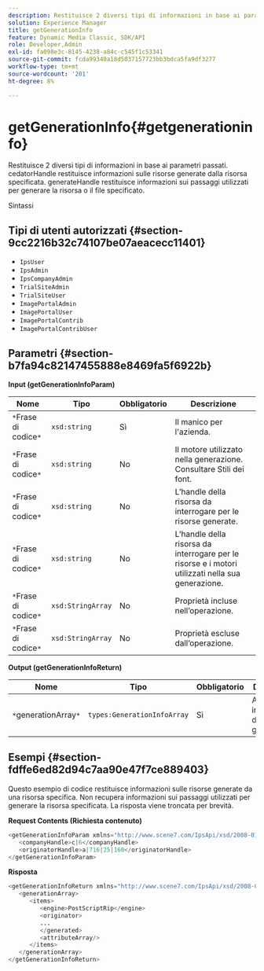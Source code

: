 ```yaml
---
description: Restituisce 2 diversi tipi di informazioni in base ai parametri passati. cedatorHandle restituisce informazioni sulle risorse generate dalla risorsa specificata. generateHandle restituisce informazioni sui passaggi utilizzati per generare la risorsa o il file specificato.
solution: Experience Manager
title: getGenerationInfo
feature: Dynamic Media Classic, SDK/API
role: Developer,Admin
exl-id: fa098e3c-8145-4238-a84c-c545f1c53341
source-git-commit: fcda99340a18d5037157723bb3bdca5fa9df3277
workflow-type: tm+mt
source-wordcount: '201'
ht-degree: 8%

---
```


# getGenerationInfo{#getgenerationinfo}

Restituisce 2 diversi tipi di informazioni in base ai parametri passati. cedatorHandle restituisce informazioni sulle risorse generate dalla risorsa specificata. generateHandle restituisce informazioni sui passaggi utilizzati per generare la risorsa o il file specificato.

Sintassi

## Tipi di utenti autorizzati {#section-9cc2216b32c74107be07aeacecc11401}

* `IpsUser`
* `IpsAdmin`
* `IpsCompanyAdmin`
* `TrialSiteAdmin`
* `TrialSiteUser`
* `ImagePortalAdmin`
* `ImagePortalUser`
* `ImagePortalContrib`
* `ImagePortalContribUser`

## Parametri {#section-b7fa94c82147455888e8469fa5f6922b}

**Input (getGenerationInfoParam)**

| Nome | Tipo | Obbligatorio | Descrizione |
|---|---|---|---|
| `*`Frase di codice`*` | `xsd:string` | Sì | Il manico per l&#39;azienda. |
| `*`Frase di codice`*` | `xsd:string` | No | Il motore utilizzato nella generazione. Consultare Stili dei font. |
| `*`Frase di codice`*` | `xsd:string` | No | L’handle della risorsa da interrogare per le risorse generate. |
| `*`Frase di codice`*` | `xsd:string` | No | L’handle della risorsa da interrogare per le risorse e i motori utilizzati nella sua generazione. |
| `*`Frase di codice`*` | `xsd:StringArray` | No | Proprietà incluse nell’operazione. |
| `*`Frase di codice`*` | `xsd:StringArray` | No | Proprietà escluse dall’operazione. |

**Output (getGenerationInfoReturn)**

| Nome | Tipo | Obbligatorio | Descrizione |
|---|---|---|---|
| `*`generationArray`*` | `types:GenerationInfoArray` | Sì | Array di informazioni di generazione. |

## Esempi {#section-fdffe6ed82d94c7aa90e47f7ce889403}

Questo esempio di codice restituisce informazioni sulle risorse generate da una risorsa specifica. Non recupera informazioni sui passaggi utilizzati per generare la risorsa specificata. La risposta viene troncata per brevità.

**Request Contents (Richiesta contenuto)**

```java
<getGenerationInfoParam xmlns="http://www.scene7.com/IpsApi/xsd/2008-01-15">
   <companyHandle>c|6</companyHandle>
   <originatorHandle>a|716|25|160</originatorHandle>
</getGenerationInfoParam>
```

**Risposta**

```java
<getGenerationInfoReturn xmlns="http://www.scene7.com/IpsApi/xsd/2008-01-15">
   <generationArray>
      <items>
         <engine>PostScriptRip</engine>
         <originator>
         ...
         </generated>
         <attributeArray/>
      </items>
   </generationArray>
</getGenerationInfoReturn>
```
